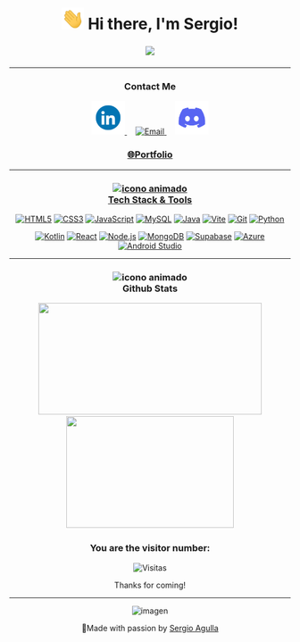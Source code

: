 <h1 align="center"><img src="https://raw.githubusercontent.com/ABSphreak/ABSphreak/master/gifs/Hi.gif" alt="icono animado" width="40" /> Hi there, I'm Sergio!</h1>


<h2 align="center" style="margin-top: 0;" >
  <img src="https://readme-typing-svg.herokuapp.com?font=Fira+Code&size=30&pause=500&color=9B30FF&center=true&vCenter=true&multiline=true&width=600&height=130&lines=Software+Development+Student;Fullstack+Development|+IA+;Always+Learning" />
</h2>

---

###  <div align="center"> Contact Me 



  
</div>

 <p align="center">

  <a href="https://www.linkedin.com/in/sergio-agulla/">
    <img src="372102050_LINKEDIN_ICON_TRANSPARENT_400.gif" alt="LinkedIn" width="60"/>
  </a>
  &nbsp;&nbsp;&nbsp;
  <a href="mailto:serxa92@hotmail.com">
    <img src="https://cdn.pixabay.com/animation/2022/09/28/02/29/02-29-48-377_512.gif" alt="Email" width="60"/>
  </a>
  &nbsp;&nbsp;&nbsp;
  <a href="http://discordapp.com/users/%20294615395921559552">
  <img src="372108630_DISCORD_LOGO_400.gif" alt="Discord" width="60"/>
</p>


###  <div align="center"><a href="https://sergio-a-portfolio.vercel.app/">🌐Portfolio

  
</div>

   

---

<h3 align="center">
  <img src="https://i.imgur.com/keSzdVD.gif" alt="icono animado" width="40" /><br>
  Tech Stack & Tools
</h3>


<div align="center">

  <a href="https://developer.mozilla.org/en-US/docs/Web/HTML"><img src="https://img.icons8.com/color/50/html-5.png" alt="HTML5"/></a>
  <a href="https://developer.mozilla.org/en-US/docs/Web/CSS"><img src="https://img.icons8.com/color/50/css3.png" alt="CSS3"/></a>
  <a href="https://developer.mozilla.org/en-US/docs/Web/JavaScript"><img src="https://img.icons8.com/color/50/javascript.png" alt="JavaScript"/></a>
  <a href="https://www.mysql.com/"><img src="https://img.icons8.com/color/50/mysql-logo.png" alt="MySQL"/></a>
  <a href="https://www.java.com/"><img src="https://img.icons8.com/color/50/java-coffee-cup-logo.png" alt="Java"/></a>
  <a href="https://vitejs.dev/"><img src="https://img.icons8.com/color/50/vite.png" alt="Vite"/></a>
  <a href="https://git-scm.com/"><img src="https://img.icons8.com/color/50/git.png" alt="Git"/></a>
  <a href="https://www.python.org/"><img src="https://img.icons8.com/color/50/python.png" alt="Python"/></a>

  
<a href="https://kotlinlang.org/"> <img src="https://img.icons8.com/color/50/kotlin.png" alt="Kotlin"/></a>
<a href="https://react.dev/"><img src="https://img.icons8.com/color/50/react-native.png" alt="React"/></a>
<a href="https://nodejs.org/"><img src="https://img.icons8.com/color/50/nodejs.png" alt="Node.js"/></a>
<a href="https://www.mongodb.com/"><img src="https://img.icons8.com/color/50/mongodb.png" alt="MongoDB"/></a>
<a href="https://supabase.com/"> <img src="https://raw.githubusercontent.com/simple-icons/simple-icons/develop/icons/supabase.svg" alt="Supabase" width="50" height="50"/></a>
<a href="https://azure.microsoft.com/"><img src="https://img.icons8.com/color/50/azure-1.png" alt="Azure"/></a>
<a href="https://developer.android.com/studio"><img src="https://cdn.simpleicons.org/androidstudio" alt="Android Studio" width="50" height="50"/>
</a>



</div>

---
<h3 align="center">
  <img src="https://media.giphy.com/media/iY8CRBdQXODJSCERIr/giphy.gif" alt="icono animado" width="40" /><br>
  Github Stats
</h3>
<p align="center">
  <img src="https://github-readme-stats.vercel.app/api?username=serxa92&show_icons=true&theme=radical" width="400" height="200" />
  <img src="https://github-readme-stats.vercel.app/api/top-langs/?username=serxa92&layout=compact&theme=radical" width="300" height="200" />
</p>


###  <div align="center">You are the visitor number:
<p align="center">
  
<img src="https://count.getloli.com/get/@serxa92?theme=3d-num" width=200 alt="Visitas" />



</p>

  <div align="center">Thanks for coming!
  
    
 
    

---
 <img src="https://i.imgur.com/4jcXSM7.png"  witdh="240" height="200" alt="imagen" />
<p align="center"> 
   🌱Made with passion by <a href="https://github.com/serxa92">Sergio Agulla</a>
  
</p>



